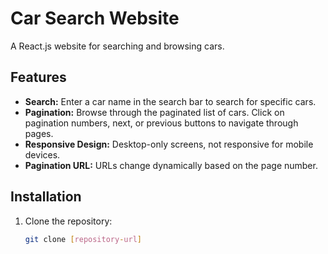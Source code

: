 # Car Search Website

A React.js website for searching and browsing cars.

## Features

- **Search:** Enter a car name in the search bar to search for specific cars.
- **Pagination:** Browse through the paginated list of cars. Click on pagination numbers, next, or previous buttons to navigate through pages.
- **Responsive Design:** Desktop-only screens, not responsive for mobile devices.
- **Pagination URL:** URLs change dynamically based on the page number.


## Installation

1. Clone the repository:

   ```bash
   git clone [repository-url]
